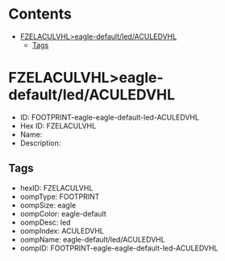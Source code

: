 



Contents
========

* [FZELACULVHL>eagle-default/led/ACULEDVHL](#fzelaculvhleagle-defaultledaculedvhl)
	* [Tags](#tags)

# FZELACULVHL>eagle-default/led/ACULEDVHL

- ID: FOOTPRINT-eagle-eagle-default-led-ACULEDVHL
- Hex ID: FZELACULVHL
- Name: 
- Description: 

## Tags

- hexID: FZELACULVHL
- oompType: FOOTPRINT
- oompSize: eagle
- oompColor: eagle-default
- oompDesc: led
- oompIndex: ACULEDVHL
- oompName: eagle-default/led/ACULEDVHL
- oompID: FOOTPRINT-eagle-eagle-default-led-ACULEDVHL
